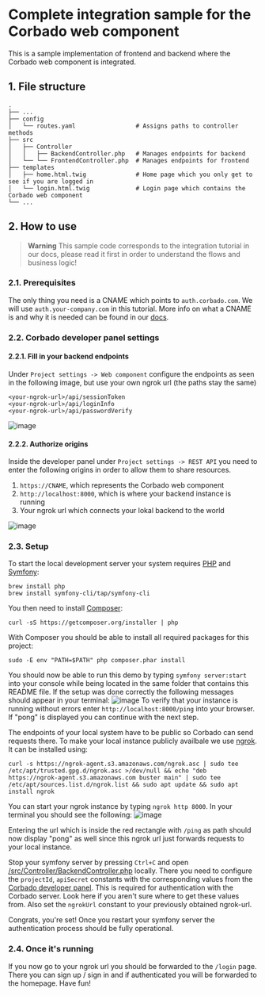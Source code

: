 # Complete integration sample for the Corbado web component
This is a sample implementation of frontend and backend where the Corbado web component is integrated.

## 1. File structure
    .
    ├── ...
    ├── config                        
    │   └── routes.yaml                 # Assigns paths to controller methods    
    ├── src                             
    │   ├── Controller                  
    │   │   ├── BackendController.php   # Manages endpoints for backend
    │   └── └── FrontendController.php  # Manages endpoints for frontend
    ├── templates                     
    │   ├── home.html.twig              # Home page which you only get to see if you are logged in
    │   └── login.html.twig             # Login page which contains the Corbado web component
    └── ...

## 2. How to use
>**Warning**
>This sample code corresponds to the integration tutorial in our docs, please read it first in order to understand the flows and business logic!

### 2.1. Prerequisites
The only thing you need is a CNAME which points to `auth.corbado.com`. We will use `auth.your-company.com` in this tutorial. More info on what a CNAME is and why it is needed can be found in our [docs](https://docs.corbado.com/integrations/web-component#1.-define-cname).

### 2.2. Corbado developer panel settings

#### 2.2.1. Fill in your backend endpoints

Under `Project settings -> Web component` configure the endpoints as seen in the following image, but use your own ngrok url (the paths stay the same)
```
<your-ngrok-url>/api/sessionToken
<your-ngrok-url>/api/loginInfo
<your-ngrok-url>/api/passwordVerify
```
![image](https://user-images.githubusercontent.com/23581140/205945743-207cd062-bb41-4b3c-af0c-cb13bf279f9c.png)


#### 2.2.2. Authorize origins
Inside the developer panel under `Project settings -> REST API` you need to enter the following origins in order to allow them to share resources.
1. `https://CNAME`, which represents the Corbado web component
2. `http://localhost:8000`, which is where your backend instance is running
3. Your ngrok url which connects your lokal backend to the world

![image](https://user-images.githubusercontent.com/23581140/205943452-50f5ef00-b70a-4bf1-8c4e-74d6e95a95f8.png)

### 2.3. Setup
To start the local development server your system requires [PHP](https://www.php.net/manual/en/install.php) and [Symfony](https://symfony.com/download):
```
brew install php
brew install symfony-cli/tap/symfony-cli
```

You then need to install [Composer](https://getcomposer.org/download/):
```
curl -sS https://getcomposer.org/installer | php
```
With Composer you should be able to install all required packages for this project:
```
sudo -E env "PATH=$PATH" php composer.phar install
```

You should now be able to run this demo by typing `symfony server:start` into your console while being located in the same folder that contains this README file. If the setup was done correctly the following messages should appear in your terminal:
![image](https://user-images.githubusercontent.com/23581140/205909459-7ed3d679-b313-40d3-85be-1178b80a1594.png)
To verify that your instance is running without errors enter `http://localhost:8000/ping` into your browser. If "pong" is displayed you can continue with the next step.


The endpoints of your local system have to be public so Corbado can send requests there. To make your local instance publicly availbale we use [ngrok](https://ngrok.com/download). It can be installed using:
```
curl -s https://ngrok-agent.s3.amazonaws.com/ngrok.asc | sudo tee /etc/apt/trusted.gpg.d/ngrok.asc >/dev/null && echo "deb https://ngrok-agent.s3.amazonaws.com buster main" | sudo tee /etc/apt/sources.list.d/ngrok.list && sudo apt update && sudo apt install ngrok
```

You can start your ngrok instance by typing `ngrok http 8000`. In your terminal you should see the following:
![image](https://user-images.githubusercontent.com/23581140/205919914-986f95ea-7c32-4501-a651-f47b16e3b2e2.png)

Entering the url which is inside the red rectangle with `/ping` as path should now display "pong" as well since this ngrok url just forwards requests to your local instance.

Stop your symfony server by pressing `Ctrl+C` and open [/src/Controller/BackendController.php](https://github.com/corbado/widget-complete-tutorial/blob/master/src/Controller/BackendController.php) locally. There you need to configure the `projectId`, `apiSecret` constants with the corresponding values from the [Corbado developer panel](https://app.corbado.com). This is required for authentication with the Corbado server. Look here if you aren't sure where to get these values from. Also set the `ngrokUrl` constant to your previously obtained ngrok-url.

Congrats, you're set! Once you restart your symfony server the authentication process should be fully operational.

### 2.4. Once it's running

If you now go to your ngrok url you should be forwarded to the `/login` page. There you can sign up / sign in and if authenticated you will be forwarded to the homepage. Have fun!
